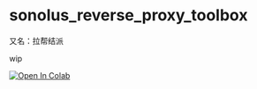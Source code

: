 # sonolus_reverse_proxy_toolbox

又名：拉帮结派

wip

[![Open In Colab](https://colab.research.google.com/assets/colab-badge.svg)](https://colab.research.google.com/github/oblessnoob/sonolus_reverse_proxy_toolbox/blob/main/sonolus_reverse_proxy_toolbox.ipynb)
